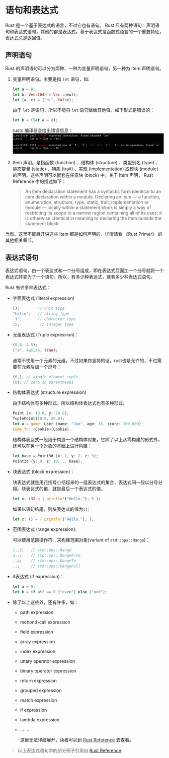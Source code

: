 # 语句和表达式

Rust 是一个基于表达式的语言，不过它也有语句。 Rust 只有两种语句：声明语句和表达式语句，其他的都是表达式。基于表达式是函数式语言的一个重要特征，表达式总是返回值。

## 声明语句

 Rust 的声明语句可以分为两种，一种为变量声明语句，另一种为 Item 声明语句。

1. 变量声明语句。主要是指 `let` 语句，如:

    ```rust
    let a = 8;
    let b: Vec<f64> = Vec::new();
    let (a, c) = ("hi", false);
    ```

    由于 `let` 是语句，所以不能将 `let` 语句赋给其他值。如下形式是错误的：

    ```rust
    let b = (let a = 8);
    ```

    rustc 编译器会给出错误信息：![error](../images/function-statement-expression.png)

2. Item 声明。是指函数 (function) 、结构体 (structure) 、类型别名 (type) 、静态变量 (static) 、特质 (trait) 、实现 (implementation) 或模块 (module) 的声明。这些声明可以嵌套在任意块 (block) 中。关于 Item 声明， Rust Reference 中的描述如下：
    > An item declaration statement has a syntactic form identical to an item declaration within a module. Declaring an item — a function, enumeration, structure, type, static, trait, implementation or module — locally within a statement block is simply a way of restricting its scope to a narrow region containing all of its uses; it is otherwise identical in meaning to declaring the item outside the statement block.

  当然，这里不能展开讲这些 Item 都是如何声明的，详情请看 《Rust Primer》 的其他相关章节。

## 表达式语句

表达式语句，由一个表达式和一个分号组成，即在表达式后面加一个分号就将一个表达式转变为了一个语句。所以，有多少种表达式，就有多少种表达式语句。

Rust 有许多种表达式：

* 字面表达式 (literal expression)

    ```rust
    ();        // unit type
    "hello";   // string type
    '1';       // character type
    15;         // integer type
    ```

* 元组表达式 (Tuple expression)：

    ```rust
    (0.0, 4.5);
    ("a", 4usize, true);
    ```

    通常不使用一个元素的元组，不过如果你坚持的话，rust也是允许的，不过需要在元素后加一个逗号：

    ```rust
    (0,); // single-element tuple
    (0); // zero in parentheses
    ```

* 结构体表达式 (structure expression)

    由于结构体有多种形式，所以结构体表达式也有多种形式。

    ```rust
    Point {x: 10.0, y: 20.0};
    TuplePoint(10.0, 20.0);
    let u = game::User {name: "Joe", age: 35, score: 100_000};
    some_fn::<Cookie>(Cookie);
    ```

    结构体表达式一般用于构造一个结构体对象，它除了以上从零构建的形式外，还可以在另一个对象的基础上进行构建：

    ```rust
    let base = Point3d {x: 1, y: 2, z: 3};
    Point3d {y: 0, z: 10, .. base};
    ```

* 块表达式 (block expression)：

    块表达式就是用花括号`{}`括起来的一组表达式的集合，表达式间一般以分号分隔。块表达式的值，就是最后一个表达式的值。

    ```rust
    let x: i32 = { println!("Hello."); 5 };
    ```

    如果以语句结尾，则块表达式的值为`()`:

    ```rust
    let x: () = { println!("Hello."); };
    ```

* 范围表达式 (range expression):

    可以使用范围操作符`..`来构建范围对象(variant of `std::ops::Range`)：

    ```rust
    1..2;   // std::ops::Range
    3..;    // std::ops::RangeFrom
    ..4;    // std::ops::RangeTo
    ..;     // std::ops::RangeFull
    ```

* if表达式 (if expression)：

    ```rust
    let a = 9;
    let b = if a%2 == 0 {"even"} else {"odd"};
    ```

* 除了以上这些外，还有许多，如：
  * path expression
  * mehond-call expression
  * field expression
  * array expression
  * index expression
  * unary operator expression
  * binary operator expression
  * return expression
  * grouped expression
  * match expression
  * if expression
  * lambda expression
  * ... ...

    这里无法详细展开，读者可以到 [Rust Reference](https://doc.rust-lang.org/reference/expressions.html) 去查看。

> 以上表达式语句中的部分例子引用自 [Rust Reference](https://doc.rust-lang.org/reference/)
